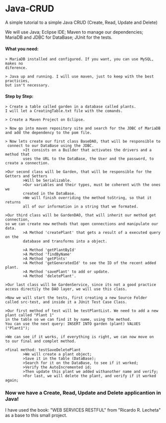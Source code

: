 # Java-CRUD
A simple tutorial to a simple Java CRUD (Create, Read, Update and Delete)

We will use Java; Eclipse IDE; Maven to manage our dependencies; MariaDB and JDBC for DataBase; JUnit for the tests.

#### What you need:
	> MariaDB installed and configured. If you want, you can use MySQL, makes no 
	diference.

	> Java up and running. I will use maven, just to keep with the best practicies,
	but isn't necessary.
 
#### Step by Step:
	> Create a table called garden in a database called plants.
	I will let a CreatingTable.txt file with the comands.

	> Create a Maven Project on Eclipse.

	> Now go into maven repository site and search for the JDBC of MariaDB 
	and add the dependency to the pom file.

	> Now lets create our first class BaseDAO, that will be responsible to 
	 connect to our DataBase using the JDBC.
			>It consists on a Builder that activates the drivers and a method that 
			uses the URL to the DataBase, the User and the password, to create a connection.

	>Our second class will be Garden, that will be responsible for the Getters and Setters
			>Will be Serializable.
			>Our variables and their types, must be coherent with the ones we 
			created in the DataBase.
			>We will finish overriding the method toString, so that it returns 
			all of our information in a string that we formated.

	>Our third class will be GardenDAO, that will inherit our method get connection, 
	so we can create new methods that open connections and manipulate our data.
			>A Method 'createPlant' that gets a result of a executed query on the 
			database and transforms into a object.

			>A Method 'getPlantById'
			>A Method 'findByName'
			>A Method 'getPlnts'
			>A Method 'getGeneratedId' to see the ID of the recent added plant.
			>A Method 'savePlant' to add or update.
			>A Method 'deletePlant'.

	>Our last class will be GardenService, since its not a good practice 
	access directily the DAO layer,	we will use this class.  

	>Now we will start the tests, first creating a new Source Folder 
	called src-test, and inside it a JUnit Test Case Class.

	>Our first method of test will be testPlantList. We need to add a new plant called "Plant 1" 
	in the table so we can find	it by name, using the method. 
	You can use the next query: INSERT INTO garden (plant) VALUES ("Plant1");

	>We can see if it works, if everything is right, we can now move on 
	to our final and complet method.

	>Final method: testSaveDeletePlant 
			>We will create a plant object;
			>Save it in the table (DataBase);
			>Search for it on the DataBase, to see if it worked;
			>Verify the AutoIncremented id;
			>Then update this plant we added withanother name and verify;
			>For last, we will delete the plant, and verify if it worked again;



### Now we have a Create, Read, Update and Delete applicantion in Java!
 
I have used the book: "WEB SERVICES RESTFUL" from "Ricardo R. Lecheta" as a base to this small project.

	
